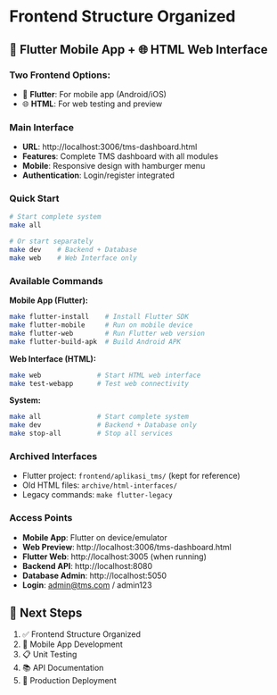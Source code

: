 # Frontend Structure Organized

## 📱 **Flutter Mobile App + 🌐 HTML Web Interface**

### **Two Frontend Options:**
- 📱 **Flutter**: For mobile app (Android/iOS)
- 🌐 **HTML**: For web testing and preview

### **Main Interface**
- **URL**: http://localhost:3006/tms-dashboard.html
- **Features**: Complete TMS dashboard with all modules
- **Mobile**: Responsive design with hamburger menu
- **Authentication**: Login/register integrated

### **Quick Start**
```bash
# Start complete system
make all

# Or start separately
make dev    # Backend + Database
make web    # Web Interface only
```

### **Available Commands**

**Mobile App (Flutter):**
```bash
make flutter-install    # Install Flutter SDK
make flutter-mobile     # Run on mobile device
make flutter-web        # Run Flutter web version
make flutter-build-apk  # Build Android APK
```

**Web Interface (HTML):**
```bash
make web              # Start HTML web interface
make test-webapp      # Test web connectivity
```

**System:**
```bash
make all              # Start complete system
make dev              # Backend + Database only
make stop-all         # Stop all services
```

### **Archived Interfaces**
- Flutter project: `frontend/aplikasi_tms/` (kept for reference)
- Old HTML files: `archive/html-interfaces/`
- Legacy commands: `make flutter-legacy`

### **Access Points**
- **Mobile App**: Flutter on device/emulator
- **Web Preview**: http://localhost:3006/tms-dashboard.html
- **Flutter Web**: http://localhost:3005 (when running)
- **Backend API**: http://localhost:8080
- **Database Admin**: http://localhost:5050
- **Login**: admin@tms.com / admin123

## 🎯 **Next Steps**
1. ✅ Frontend Structure Organized
2. 📱 Mobile App Development
3. 📋 Unit Testing
4. 📚 API Documentation  
5. 🚀 Production Deployment